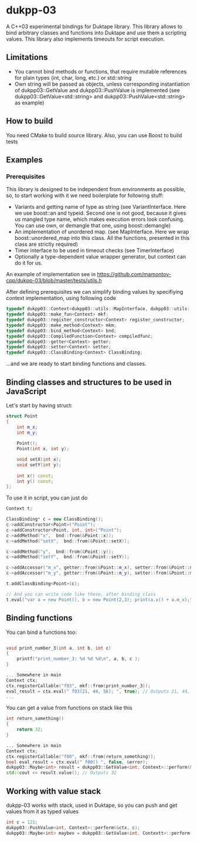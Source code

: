 # dukpp-03
A C++03 experimental bindings for Duktape library. This library allows to bind arbitrary classes and functions into Duktape and use them a scripting values. This library also implements timeouts for script execution. 

## Limitations

 * You cannot bind methods or functions, that require mutable references for plain types (int, char, long, etc.) or std::string
 * Own string will be passed as objects, unless corresponding instantiation of dukpp03::GetValue and dukpp03::PushValue is implemented (see dukpp03::GetValue&lt;std::string&gt; and dukpp03::PushValue&lt;std::string&gt; as example)

## How to build

You need CMake to build source library. Also, you can use Boost to build tests

## Examples

### Prerequisites 

This library is designed to be independent from environments as possible, so, to start working with it we need boilerplate for following stuff:

* Variants and getting name of type as string (see VariantInterface. Here we use boost::an and typeid. Second one is not good, because it gives us mangled type name, which makes execution errors look confusing. You can use own, or demangle that one, using boost::demangle)
* An implementation of unordered map. (see MapInterface. Here we wrap boost::unordered_map into this class. All the functions, presented in this class are strictly required)
* Timer interface to be used in timeout checks (see TimerInterface)
* Optionally a type-dependent value wrapper generator, but context can do it for us.

An example of implementation see in https://github.com/mamontov-cpp/dukpp-03/blob/master/tests/utils.h

After defining prerequisites we can simplify binding values by specifiying context implementation, using following code

```cpp
typedef dukpp03::Context<dukpp03::utils::MapInterface, dukpp03::utils::VariantInterface, dukpp03::utils::TimerInterface> Context;
typedef dukpp03::make_fun<Context> mkf;
typedef dukpp03::register_constructor<Context> register_constructor;
typedef dukpp03::make_method<Context> mkm;
typedef dukpp03::bind_method<Context> bnd;
typedef dukpp03::CompiledFunction<Context> compiledfunc;
typedef dukpp03::getter<Context> getter;
typedef dukpp03::setter<Context> setter;
typedef dukpp03::ClassBinding<Context> ClassBinding;
```
...and we are ready to start binding functions and classes.

## Binding classes and structures to be used in JavaScript

Let's start by having struct:

```cpp
struct Point
{
    int m_x;
    int m_y;
    
    Point();
    Point(int x, int y);

    void setX(int x);
    void setY(int y);
    
    int x() const;
    int y() const;
};
```

To use it in script, you can just do

```cpp
Context t;

ClassBinding* c = new ClassBinding();
c->addConstructor<Point>("Point");
c->addConstructor<Point, int, int>("Point");
c->addMethod("x",  bnd::from(&Point::x));
c->addMethod("setX",  bnd::from(&Point::setX));

c->addMethod("y",  bnd::from(&Point::y));
c->addMethod("setY",  bnd::from(&Point::setY));

c->addAccessor("m_x", getter::from(&Point::m_x), setter::from(&Point::m_x));
c->addAccessor("m_y", getter::from(&Point::m_y), setter::from(&Point::m_y));

t.addClassBinding<Point>(c);

// And you can write code like these, after binding class
t.eval("var a = new Point(), b = new Point(2,3); print(a.x() + a.m_x);", false)
```

## Binding functions

You can bind a functions too:

```cpp

void print_number_3(int a, int b, int c)
{
    printf("print_number_3: %d %d %d\n", a, b, c ); 
}

... Somewhere in main
Context ctx;
ctx.registerCallable("f03", mkf::from(print_number_3));
eval_result = ctx.eval(" f03(21, 44, 56); ", true); // Outputs 21, 44, 56
...
```

You can get a value from functions on stack like this

```cpp
int return_something()
{
    return 32;
}

... Somewhere in main
Context ctx;
ctx.registerCallable("f00", mkf::from(return_something));
bool eval_result = ctx.eval(" f00() ", false, &error);
dukpp03::Maybe<int> result = dukpp03::GetValue<int, Context>::perform(&ctx, -1);
std::cout << result.value(); // Outputs 32
```

## Working with value stack

dukpp-03 works with stack, used in Duktape, so you can push and get values from it as typed values

```cpp
int c = 121;
dukpp03::PushValue<int, Context>::perform(&ctx, c);
dukpp03::Maybe<int> maybev = dukpp03::GetValue<int, Contextt>::perform(&ctx, -1); // maybev now hold 121
```


